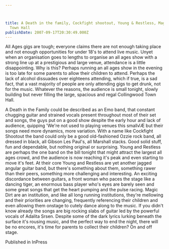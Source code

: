 ```yaml
---



title: A Death in the family, Cockfight shootout, Young & Restless, Magic Dirt - Collingwood
  Town Hall
publishDate: 2007-09-17T20:30:49.000Z
---
```

All Ages gigs are tough; everyone claims there are not enough taking place and not enough opportunities for under 18's to attend live music. Unyet when an organisation goes to lengths to organise an all ages show with a strong line up at a prestigious and large venue, attendance is a little disappointing. Why is this? Perhaps running an all ages show in the evening is too late for some parents to allow their children to attend. Perhaps the lack of alcohol dissuades over eighteens attending, which if true, is a sad fact, that a vast majority of people are only attending gigs to get drunk, not for the music. Whatever the reasons, the audience is small tonight, slowly building but never filling the large, spacious and regal Collingwood Town Hall.

A Death in the Family could be described as an Emo band, that constant chugging guitar and strained vocals present throughout most of their set and songs, the guys put on a good show despite the early hour and lack of audience, quipping 'We're not used to playing venues this small√Æ but their songs need more dynamics, more variation. With a name like Cockfight Shootout the band could only be a good old-fashioned Ozzie rock band, all dressed in black, all Gibson Les Paul's, all Marshall stacks. Good solid stuff, fun and dependable, but nothing original or surprising. Young and Restless are perhaps the one band on the bill tonight that might attract the largest all ages crowd, and the audience is now reaching it's peak and even starting to move it's feet. At their core Young and Restless are yet another jagged angular guitar band, but there's something about them, something rawer than their peers, something more challenging and interesting. An exciting discordance between guitars, a front woman who paces the stage like a dancing tiger, an enormous bass player who's eyes are barely seen and some great songs that get the heart pumping and the pulse racing. Magic Dirt are an institution, and like all long running institutions, they're mellowing and their priorities are changing, frequently referencing their children and even allowing them onstage to cutely dance along to the music. If you didn't know already the songs are big rocking slabs of guitar led by the powerful vocals of Adalita Srsen. Despite some of the dark lyrics lurking beneath the surface it's rousing music, and the perfect way to end the night, there will be no encores, it's time for parents to collect their children? On and off stage.


Published in InPress
